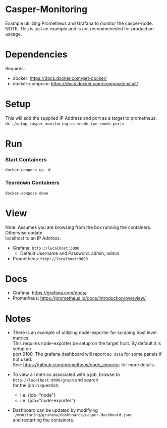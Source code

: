 # Casper-Monitoring
Example utilizing Prometheus and Grafana to monitor the casper-node.\
NOTE: This is just an example and is not recommeneded for production useage.

# Dependencies
Requires:
- docker: https://docs.docker.com/get-docker/
- docker-compose: https://docs.docker.com/compose/install/

# Setup
This will add the supplied IP Address and port as a target to prometheus. \
ie. `./setup_casper_monitoring.sh <node_ip> <node_port>`

# Run
### Start Containers
`docker-compose up -d`

### Teardown Containers
`docker-compose down`

# View
Note: Assumes you are browsing from the box running the containers. Otherwise update \
localhost to an IP Address.
- Grafana: `http://localhost:3000`
    - Default Username and Password: admin, admin
- Prometheus: `http://localhost:9090`

# Docs
- Grafana: https://grafana.com/docs/
- Prometheus: https://prometheus.io/docs/introduction/overview/

# Notes
- There is an example of utilizing node-exporter for scraping host level metrics. \
This requires node-exporter be setup on the target host. By default it is setup on \
port 9100. The grafana dashboard will report `No data` for some panels if not used. \
See: https://github.com/prometheus/node_exporter for more details.

- To view all metrics associated with a job, browse to `http://localhost:9090/graph` and search \
for the job in question.
    - i.e: {job="node"}
    - i.e: {job="node-exporter"}

- Dashboard can be updated by modifying `./monitoring/grafana/dashboards/casper-dashboard.json` \
and restarting the containers.
